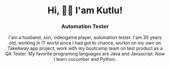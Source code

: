 <h1 align="center">Hi, 👋🏼 I'am Kutlu!</h1>

<h3 align="center">Automation Tester</h3>

<p align="center">I'am a husband, son, videogame player, automation tester. I'am 30 years old, working in IT world since I had got to chance, workin on my own on TakeAway app project, work with my bootcamp team on test product as a QA Tester. My favorite programing languages are Java and Javascript. Now I learn cucumber and Python.</p>
